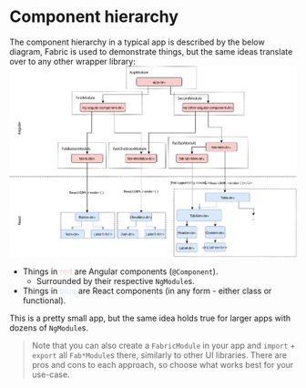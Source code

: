 # Component hierarchy

The component hierarchy in a typical app is described by the below diagram, Fabric is used to demonstrate things, but the same ideas translate over to any other wrapper library:
![component-hierarchy](./component-hierarchy.svg)

- Things in <span style="color:#F8CECC">red</span> are Angular components (`@Component`).
  - Surrounded by their respective `NgModule`s.
- Things in <span style="color:#DAE8FC">blue</span> are React components (in any form - either class or functional).

This is a pretty small app, but the same idea holds true for larger apps with dozens of `NgModule`s.

> Note that you can also create a `FabricModule` in your app and `import` + `export` all `Fab*Module`s there, similarly to other UI libraries. There are pros and cons to each approach, so choose what works best for your use-case.
